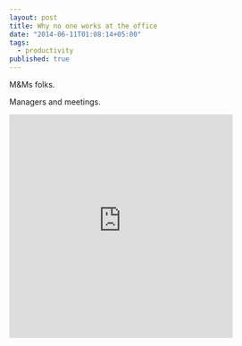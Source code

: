 ```yaml
---
layout: post
title: Why no one works at the office
date: "2014-06-11T01:08:14+05:00"
tags: 
  - productivity
published: true
---
```


M&Ms folks.

Managers and meetings. 

<iframe src="http://embed.ted.com/talks/jason_fried_why_work_doesn_t_happen_at_work.html" width="400" height="400" frameborder="0" scrolling="no" webkitAllowFullScreen mozallowfullscreen allowFullScreen></iframe>

